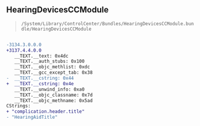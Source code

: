 ## HearingDevicesCCModule

> `/System/Library/ControlCenter/Bundles/HearingDevicesCCModule.bundle/HearingDevicesCCModule`

```diff

-3134.3.0.0.0
+3137.4.4.0.0
   __TEXT.__text: 0x4dc
   __TEXT.__auth_stubs: 0x100
   __TEXT.__objc_methlist: 0xdc
   __TEXT.__gcc_except_tab: 0x38
-  __TEXT.__cstring: 0x44
+  __TEXT.__cstring: 0x4e
   __TEXT.__unwind_info: 0xa0
   __TEXT.__objc_classname: 0x7d
   __TEXT.__objc_methname: 0x5ad
CStrings:
+ "complication.header.title"
- "HearingAidTitle"

```

